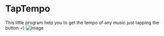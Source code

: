 # TapTempo
This little program help you to get the tempo of any music just tapping the button =)
![image](https://user-images.githubusercontent.com/2495450/232700950-36d8462c-885b-4c36-ba40-0a55cf53cc97.png)
